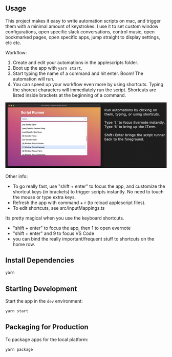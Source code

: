 ## Usage

This project makes it easy to write automation scripts on mac, and trigger them with a minimal amount of keystrokes. I use it to set custom window configurations, open specific slack conversations, control music, open bookmarked pages, open specific apps, jump straight to display settings, etc etc.

Workflow:
1. Create and edit your automations in the applescripts folder.
2. Boot up the app with `yarn start`.
3. Start typing the name of a command and hit enter. Boom! The automation will run.
4. You can speed up your workflow even more by using shortcuts. Typing the shorcut characters will immediately run the script. Shortcuts are listed inside brackets at the beginning of a command. 

![Running app](App.png)


Other info:
- To go really fast, use "shift + enter" to focus the app, and customize the shortcut keys (in brackets) to trigger scripts instantly. No need to touch the mouse or type extra keys.
- Refresh the app with command + r (to reload applescript files).
- To edit shortcuts, see src/inputMappings.ts

Its pretty magical when you use the keyboard shortcuts. 
- "shift + enter" to focus the app, then 1 to open evernote
- "shift + enter" and 9 to focus VS Code
- you can bind the really important/frequent stuff to shortcuts on the home row.
 
## Install Dependencies
```bash
yarn
```
 
## Starting Development

Start the app in the `dev` environment:

```bash
yarn start
```

## Packaging for Production

To package apps for the local platform:

```bash
yarn package
```
